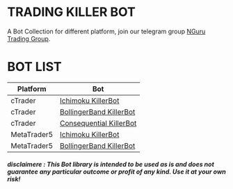 # TRADING KILLER BOT
A Bot Collection for different platform, join our telegram group [NGuru Trading Group](https://t.me/nGuruTrading).

# BOT LIST
Platform | Bot 
------------ | -------------
cTrader | [Ichimoku KillerBot]()
cTrader | [BollingerBand KillerBot]()
cTrader | [Consequential KillerBot]()
MetaTrader5 | [Ichimoku KillerBot](https://github.com/AndreaDev3D/Trading-KillerBot/blob/master/MT5%20Bot/Ichimoku%20KillerBot.md) 
MetaTrader5 | [BollingerBand KillerBot](https://github.com/AndreaDev3D/Trading-KillerBot/blob/master/MT5%20Bot/BollingerBand%20KillerBot.md)

##### disclaimere : This Bot library is intended to be used as is and does not guarantee any particular outcome or profit of any kind. Use it at your own risk!